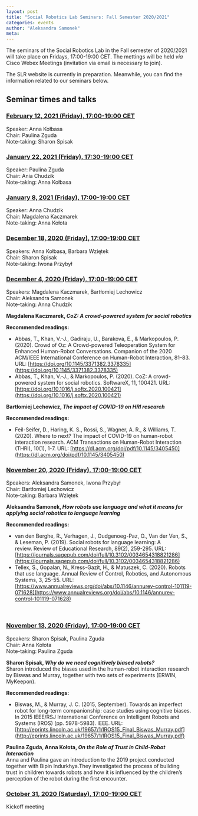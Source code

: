 ```yaml
---
layout: post
title: "Social Robotics Lab Seminars: Fall Semester 2020/2021"
categories: events 
author: "Aleksandra Samonek"
meta: 
---
```


The seminars of the Social Robotics Lab in the Fall semester of 2020/2021 will take place on Fridays, 17:00-19:00 CET. The mettings will be held <i>via</i> Cisco Webex Meetings (invitation via email is necessary to join). 

The SLR website is currently in preparation. Meanwhile, you can find the information related to our seminars below.

## Seminar times and talks

### <u>February 12, 2021 (Friday), 17:00-19:00 CET</u>

Speaker: Anna Kołbasa<br>
Chair: Paulina Zguda<br>
Note-taking: Sharon Spisak<br>

### <u>January 22, 2021 (Friday), 17:30-19:00 CET</u>

Speaker: Paulina Zguda<br>
Chair: Ania Chudzik<br>
Note-taking: Anna Kołbasa<br>

### <u>January 8, 2021 (Friday), 17:00-19:00 CET</u>

Speaker: Anna Chudzik<br>
Chair: Magdalena Kaczmarek<br>
Note-taking: Anna Kołota<br>

### <u>December 18, 2020 (Friday), 17:00-19:00 CET</u>

Speakers: Anna Kołbasa, Barbara Wziętek<br>
Chair: Sharon Spisak<br>
Note-taking: Iwona Przybył<br>

### <u>December 4, 2020 (Friday), 17:00-19:00 CET</u>

Speakers: Magdalena Kaczmarek, Bartłomiej Lechowicz<br>
Chair: Aleksandra Samonek<br>
Note-taking: Anna Chudzik<br>

<b>Magdalena Kaczmarek, <i>CoZ: A crowd-powered system for social robotics</i></b><br>

<b>Recommended readings:</b>
- Abbas, T., Khan, V.-J., Gadiraju, U., Barakova, E., & Markopoulos, P. (2020). Crowd of Oz: A Crowd-powered Teleoperation System for Enhanced Human-Robot Conversations. Companion of the 2020 ACM/IEEE International Conference on Human-Robot Interaction, 81–83. URL: [https://doi.org/10.1145/3371382.3378335](https://doi.org/10.1145/3371382.3378335)  
- Abbas, T., Khan, V.-J., & Markopoulos, P. (2020). CoZ: A crowd-powered system for social robotics. SoftwareX, 11, 100421. URL: [https://doi.org/10.1016/j.softx.2020.100421](https://doi.org/10.1016/j.softx.2020.100421)  

<b>Bartłomiej Lechowicz, <i>The impact of COVID-19 on HRI research</i></b><br>

<b>Recommended readings:</b>
- Feil-Seifer, D., Haring, K. S., Rossi, S., Wagner, A. R., & Williams, T. (2020). Where to next? The impact of COVID-19 on human-robot interaction research. ACM Transactions on Human-Robot Interaction (THRI), 10(1), 1-7. URL: [https://dl.acm.org/doi/pdf/10.1145/3405450](https://dl.acm.org/doi/pdf/10.1145/3405450)  

### <u>November 20, 2020 (Friday), 17:00-19:00 CET</u>

Speakers: Aleksandra Samonek, Iwona Przybył<br>
Chair: Bartłomiej Lechowicz<br>
Note-taking: Barbara Wziętek<br>

<b>Aleksandra Samonek, <i>How robots use language and what it means for applying social robotics to language learning</i></b><br>

<b>Recommended readings:</b>
- van den Berghe, R., Verhagen, J., Oudgenoeg-Paz, O., Van der Ven, S., & Leseman, P. (2019). Social robots for language learning: A review. Review of Educational Research, 89(2), 259-295. URL: [https://journals.sagepub.com/doi/full/10.3102/0034654318821286](https://journals.sagepub.com/doi/full/10.3102/0034654318821286)  
- Tellex, S., Gopalan, N., Kress-Gazit, H., & Matuszek, C. (2020). Robots that use language. Annual Review of Control, Robotics, and Autonomous Systems, 3, 25-55. URL: [https://www.annualreviews.org/doi/abs/10.1146/annurev-control-101119-071628](https://www.annualreviews.org/doi/abs/10.1146/annurev-control-101119-071628)
<br>

### <u>November 13, 2020 (Friday), 17:00-19:00 CET</u>

Speakers: Sharon Spisak, Paulina Zguda<br>
Chair: Anna Kołota<br>
Note-taking: Paulina Zguda<br>

<b>Sharon Spisak, <i>Why do we need cognitively biased robots?</i></b><br>
Sharon introduced the biases used in the human-robot interaction  research by Biswas and Murray, together with two sets of experiments (ERWIN, MyKeepon).

<b>Recommended readings:</b>
- Biswas, M., & Murray, J. C. (2015, September). Towards an imperfect robot for long-term companionship: case studies using cognitive biases. In 2015 IEEE/RSJ International Conference on Intelligent Robots and Systems (IROS) (pp. 5978-5983). IEEE. URL: [http://eprints.lincoln.ac.uk/19657/1/IROS15_Final_Biswas_Murray.pdf](http://eprints.lincoln.ac.uk/19657/1/IROS15_Final_Biswas_Murray.pdf)  

<b>Paulina Zguda, Anna Kołota, <i>On the Role of Trust in Child-Robot Interaction</i></b><br>
Anna and Paulina gave an introduction to the 2019 project conducted together with Bipin Indurkhya.They investigated the process of building trust in children towards robots and how it is influenced by the children’s perception of the robot during the first encounter.
<br>

### <u>October 31, 2020 (Saturday), 17:00-19:00 CET</u>

Kickoff meeting<br>
